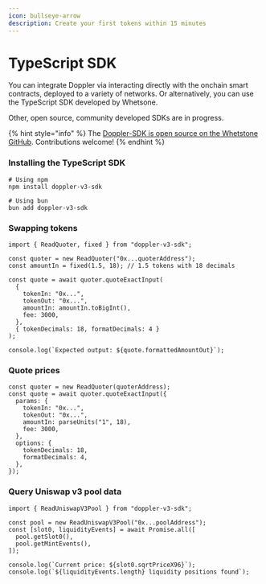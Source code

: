 ```yaml
---
icon: bullseye-arrow
description: Create your first tokens within 15 minutes
---
```


# TypeScript SDK

You can integrate Doppler via interacting directly with the onchain smart contracts, deployed to a variety of networks. Or alternatively, you can use the TypeScript SDK developed by Whetsone.&#x20;

Other, open source, community developed SDKs are in progress.&#x20;

{% hint style="info" %}
The [Doppler-SDK is open source on the Whetstone GitHub](https://github.com/whetstoneresearch/doppler-sdk). Contributions welcome!
{% endhint %}

### Installing the TypeScript SDK

```
# Using npm
npm install doppler-v3-sdk

# Using bun
bun add doppler-v3-sdk
```

### Swapping tokens

```
import { ReadQuoter, fixed } from "doppler-v3-sdk";

const quoter = new ReadQuoter("0x...quoterAddress");
const amountIn = fixed(1.5, 18); // 1.5 tokens with 18 decimals

const quote = await quoter.quoteExactInput(
  {
    tokenIn: "0x...",
    tokenOut: "0x...",
    amountIn: amountIn.toBigInt(),
    fee: 3000,
  },
  { tokenDecimals: 18, formatDecimals: 4 }
);

console.log(`Expected output: ${quote.formattedAmountOut}`);
```

### Quote prices

```
const quoter = new ReadQuoter(quoterAddress);
const quote = await quoter.quoteExactInput({
  params: {
    tokenIn: "0x...",
    tokenOut: "0x...",
    amountIn: parseUnits("1", 18),
    fee: 3000,
  },
  options: {
    tokenDecimals: 18,
    formatDecimals: 4,
  },
});
```

### Query Uniswap v3 pool data

```
import { ReadUniswapV3Pool } from "doppler-v3-sdk";

const pool = new ReadUniswapV3Pool("0x...poolAddress");
const [slot0, liquidityEvents] = await Promise.all([
  pool.getSlot0(),
  pool.getMintEvents(),
]);

console.log(`Current price: ${slot0.sqrtPriceX96}`);
console.log(`${liquidityEvents.length} liquidity positions found`);
```
